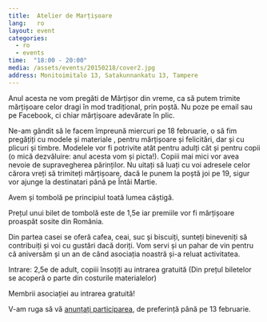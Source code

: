 ```yaml
---
title:  Atelier de Marțișoare
lang:   ro
layout: event
categories:
  - ro
  - events
time:  "18:00 - 20:00"
media: /assets/events/20150218/cover2.jpg
address: Monitoimitalo 13, Satakunnankatu 13, Tampere
---
```


Anul acesta ne vom pregăti de Mărțișor din vreme, ca să putem trimite mărțișoare celor dragi în mod tradițional, prin poștă. Nu poze pe email sau pe Facebook, ci chiar mărțișoare adevărate în plic.

Ne-am gândit să le facem împreună miercuri pe 18 februarie, o să fim pregățiți cu modele și materiale , pentru mărțișoare și felicitări, dar și cu plicuri și timbre. Modelele vor fi potrivite atât pentru adulți cât și pentru copii (o mică dezvăluire: anul acesta vom și picta!). Copiii mai mici vor avea nevoie de supravegherea părinților. Nu uitați să luați cu voi adresele celor cărora vreți să trimiteți mărțișoare, dacă le punem la poștă joi pe 19, sigur vor ajunge la destinatari până pe Întâi Martie.

Avem și tombolă pe principiul toată lumea câștigă. 

Prețul unui bilet de tombolă este de 1,5e iar premiile vor fi mărțișoare proaspăt sosite din România. 

Din partea casei se oferă cafea, ceai, suc și biscuiți, sunteți bineveniți să contribuiți și voi cu gustări dacă doriți. Vom servi și un pahar de vin pentru că aniversăm și un an de când asociația noastră și-a reluat activitatea.

Intrare: 2,5e de adult, copiii însoțiți au intrarea gratuită (Din prețul biletelor se acoperă o parte din costurile materialelor)

Membrii asociației au intrarea gratuită!

V-am ruga să vă [anunțați participarea](http://doodle.com/rkf8bsn49py9yuai), de preferință până pe 13 februarie.